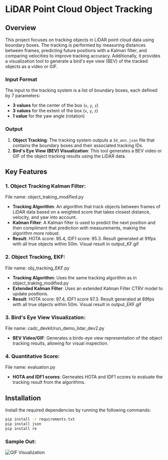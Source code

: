 # LiDAR Point Cloud Object Tracking

## Overview

This project focuses on tracking objects in LiDAR point cloud data using boundary boxes. The tracking is performed by measuring distances between frames, predicting future positions with a Kalman filter, and comparing velocities to improve tracking accuracy. Additionally, it provides a visualization tool to generate a bird's eye view (BEV) of the tracked objects as a video or GIF.

### Input Format
The input to the tracking system is a list of boundary boxes, each defined by 7 parameters:
- **3 values** for the center of the box (`x`, `y`, `z`)
- **3 values** for the extent of the box (`x`, `y`, `z`)
- **1 value** for the yaw angle (rotation)

### Output
1. **Object Tracking**: The tracking system outputs a `3d_ann.json` file that contains the boundary boxes and their associated tracking IDs.
2. **Bird's Eye View (BEV) Visualization**: This tool generates a BEV video or GIF of the object tracking results using the LiDAR data.

## Key Features
### 1. Object Tracking Kalman Filter:
  File name: object_traking_modified.py
- **Tracking Algorithm**: An algorithm that track objects between frames of LiDAR data based on a weighted score that takes closest distance, velocity, and yaw into account. 
- **Kalman Filter**: A Kalman filter is used to predict the next position and then compliment that prediction with measurements, making the algorithm more robust.
- **Result**: HOTA score: 95.4, IDF1 score: 95.3. Result generated at 91fps with all true objects within 50m. Visual result in output_KF.gif 

### 2. Object Tracking, EKF:
  File name: obj_tracking_EKF.py
- **Tracking Algorithm**: Uses the same tracking algorithm as in object_traking_modified.py
- **Extended Kalman Filter**: Uses an extended Kalman Filter CTRV model to update positions.
- **Result**: HOTA score: 97.4, IDF1 score 97.3. Result generated at 89fps with all true objects within 50m. Visual result in output_EKF.gif 
  

### 3. Bird's Eye View Visualization:
  File name: cadc_devkit/run_demo_lidar_dev2.py
- **BEV Video/GIF**: Generates a birds-eye view representation of the object tracking results, allowing for visual inspection.

### 4. Quantitative Score:
  File name: evaluation.py
- **HOTA and IDF1 scores**: Gerneates HOTA and IDF1 scores to evaluate the tracking result from the algorithms.

## Installation

Install the required dependencies by running the following commands:

```bash
pip install -r requirements.txt
pip install json
pip install re
```

### Sample Out:
![GIF Visualization](output3.gif)
